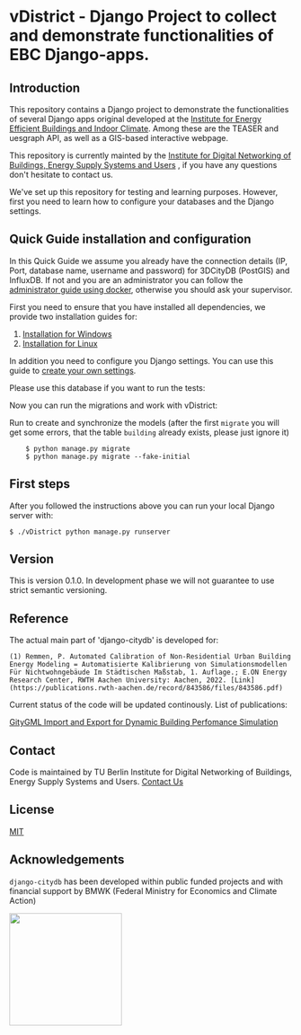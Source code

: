 # vDistrict - Django Project to collect and demonstrate functionalities of EBC Django-apps.

## Introduction

This repository contains a Django project to demonstrate the functionalities of several Django apps original developed at the [Institute for Energy Efficient Buildings and Indoor Climate](https://www.ebc.eonerc.rwth-aachen.de/cms/~dmzz/E-ON-ERC-EBC/). Among these are the TEASER and uesgraph API, as well as a GIS-based
interactive webpage.

This repository is currently mainted by the [Institute for Digital Networking of Buildings, Energy Supply Systems and Users](mailto:info@dvg.tu-berlin.de) , if you have any questions don't hesitate to contact us.

We've set up this repository for testing and learning purposes. However, first you need
to learn how to configure your databases and the Django settings.



## Quick Guide installation and configuration

In this Quick Guide we assume you already have the connection details (IP, Port,
database name, username and password) for 3DCityDB (PostGIS) and InfluxDB. If not and
you are an administrator you can follow the
[administrator guide using docker](./doc/dev_docker.md), otherwise you should ask your supervisor.

First you need to ensure that you have installed all dependencies, we provide two installation guides for:
1. [Installation for Windows](./doc/user_windows.md)
2. [Installation for Linux](./doc/user_linux.md)

In addition you need to configure you Django settings. You can use this guide to [create your own settings](./doc/settings.md).

Please use this database if you want to run the tests:


Now you can run the migrations and work with vDistrict:

Run to create and synchronize the models (after the first `migrate` you will
get some errors, that the table `building` already exists, please just ignore it)

        $ python manage.py migrate
        $ python manage.py migrate --fake-initial

## First steps

After you followed the instructions above you can run your local Django server
with:

    $ ./vDistrict python manage.py runserver


## Version

This is version 0.1.0. In development phase we will not guarantee to use strict semantic
versioning.


## Reference 

The actual main part of 'django-citydb' is developed for: 

    (1) Remmen, P. Automated Calibration of Non-Residential Urban Building Energy Modeling = Automatisierte Kalibrierung von Simulationsmodellen Für Nichtwohngebäude Im Städtischen Maßstab, 1. Auflage.; E.ON Energy Research Center, RWTH Aachen University: Aachen, 2022. [Link](https://publications.rwth-aachen.de/record/843586/files/843586.pdf)


Current status of the code will be updated continously. List of publications:

[GityGML Import and Export for Dynamic Building Perfomance Simulation](https://www.researchgate.net/publication/308368722_CityGML_Import_and_Export_for_Dynamic_Building_Performance_Simulation_in_Modelica)  


## Contact 

Code is maintained by TU Berlin Institute for Digital Networking of Buildings, Energy Supply Systems and Users. [Contact Us](mailto:info@dvg.tu-berlin.de)


## License

[MIT](LICENSE)


## Acknowledgements

`django-citydb` has been developed within public funded projects
and with financial support by BMWK (Federal Ministry for Economics and Climate Action)

<img src="resources/bmwk_en_2023.png" width="200">